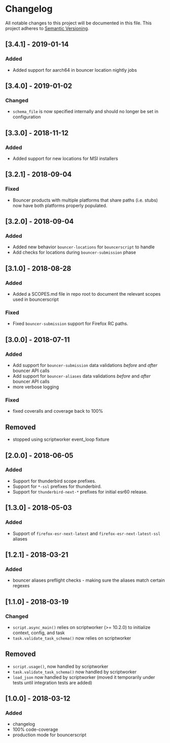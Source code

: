 # Changelog
All notable changes to this project will be documented in this file.
This project adheres to [Semantic Versioning](http://semver.org/).

## [3.4.1] - 2019-01-14
### Added
- Added support for aarch64 in bouncer location nightly jobs

## [3.4.0] - 2019-01-02
### Changed
* `schema_file` is now specified internally and should no longer be set in configuration

## [3.3.0] - 2018-11-12
### Added
- Added support for new locations for MSI installers

## [3.2.1] - 2018-09-04
### Fixed
- Bouncer products with multiple platforms that share paths (i.e. stubs) now
  have both platforms properly populated.

## [3.2.0] - 2018-09-04
### Added
- Added new behavior `bouncer-locations` for `bouncerscript` to handle
- Add checks for locations during `bouncer-submission` phase


## [3.1.0] - 2018-08-28
### Added
- Added a SCOPES.md file in repo root to document the relevant scopes used in bouncerscript

### Fixed
- Fixed `bouncer-submission` support for Firefox RC paths.


## [3.0.0] - 2018-07-11
### Added
- Add support for `bouncer-submission` data validations *before* and *after* bouncer API calls
- Add support for `bouncer-aliases` data validations *before* and *after* bouncer API calls
- more verbose logging

### Fixed
- fixed coveralls and coverage back to 100%

## Removed
- stopped using scriptworker event_loop fixture


## [2.0.0] - 2018-06-05
### Added
- Support for thunderbird scope prefixes.
- Support for `*-ssl` prefixes for thunderbird.
- Support for `thunderbird-next-*` prefixes for initial esr60 release.


## [1.3.0] - 2018-05-03
### Added
- Support of `firefox-esr-next-latest` and `firefox-esr-next-latest-ssl` aliases


## [1.2.1] - 2018-03-21
### Added
- bouncer aliases preflight checks - making sure the aliases match certain regexes


## [1.1.0] - 2018-03-19
### Changed
- `script.async_main()` relies on scriptworker (>= 10.2.0) to initialize context, config, and task
- `task.validate_task_schema()` now relies on scriptworker


## Removed
- `script.usage()`, now handled by scriptworker
- `task.validate_task_schema()` now handled by scriptworker
- `load_json` now handled by scriptworker (moved it temporarily under tests until integration tests are added)


## [1.0.0] - 2018-03-12
### Added
- changelog
- 100% code-coverage
- production mode for bouncerscript
